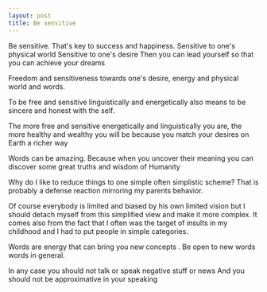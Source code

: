 ```yaml
---
layout: post
title: Be sensitive
---
```


Be sensitive.
That's key to success and happiness.
Sensitive to one's physical world
Sensitive to one's desire
Then you can lead yourself so that you can achieve your dreams

 
Freedom and sensitiveness towards one's desire, energy and physical world and words.

To be free and sensitive linguistically and energetically also means to be sincere and honest with the self.

The more free and sensitive energetically and linguistically you are, the more healthy and wealthy you will be because you match your desires on Earth a richer way

Words can be amazing.
Because when you uncover their meaning you can discover some great truths and wisdom of Humanity

Why do I like to reduce things to one simple often simplistic scheme?
That is probably a defense reaction mirroring my parents behavior.

Of course everybody is limited and biased by his own limited vision but I should detach myself from this simplified view and make it more complex.
It comes also from the fact that I often was the target of insults in my childhood and I had to put people in simple categories.

Words are energy that can bring you new concepts .
Be open to new words words in general.

In any case you should not talk or speak negative stuff or news
And you should not be approximative in your speaking
